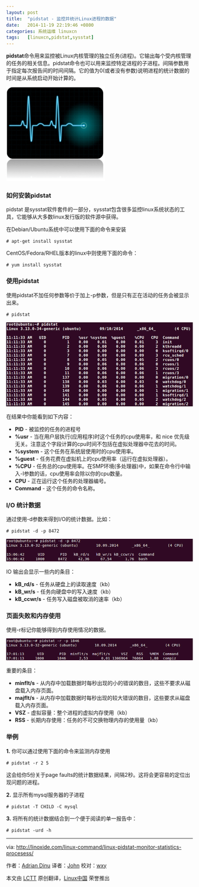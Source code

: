 ```yaml
---
layout: post
title:	"pidstat - 监控并统计Linux进程的数据"
date:	2014-11-19 22:19:46 +0800 
categories:	系统运维 linuxcn 
tags:	[linuxcn,pidstat,sysstat]
---
```



**pidstat**命令用来监控被Linux内核管理的独立任务(进程)。它输出每个受内核管理的任务的相关信息。pidstat命令也可以用来监控特定进程的子进程。间隔参数用于指定每次报告间的时间间隔。它的值为0(或者没有参数)说明进程的统计数据的时间是从系统启动开始计算的。


![](/Asserts/Images/album/201411/19/221948nrj0rvxhynnlkglr.png)


### 如何安装pidstat


pidstat 是sysstat软件套件的一部分，sysstat包含很多监控linux系统状态的工具，它能够从大多数linux发行版的软件源中获得。


在Debian/Ubuntu系统中可以使用下面的命令来安装



```
# apt-get install sysstat

```

CentOS/Fedora/RHEL版本的linux中则使用下面的命令：



```
# yum install sysstat

```

### 使用pidstat


使用pidstat不加任何参数等价于加上-p参数，但是只有正在活动的任务会被显示出来。



```
# pidstat

```

![pidstat](/Asserts/Images/album/201411/19/221951q8vfzf888fvgjfva.jpg)


在结果中你能看到如下内容：


* **PID** - 被监控的任务的进程号
* **%usr** - 当在用户层执行(应用程序)时这个任务的cpu使用率，和 nice 优先级无关。注意这个字段计算的cpu时间不包括在虚拟处理器中花去的时间。
* **%system** - 这个任务在系统层使用时的cpu使用率。
* **%guest** - 任务花费在虚拟机上的cpu使用率（运行在虚拟处理器）。
* **%CPU** - 任务总的cpu使用率。在SMP环境(多处理器)中，如果在命令行中输入-I参数的话，cpu使用率会除以你的cpu数量。
* **CPU** - 正在运行这个任务的处理器编号。
* **Command** - 这个任务的命令名称。


### I/O 统计数据


通过使用-d参数来得到I/O的统计数据。比如：



```
# pidstat -d -p 8472

```

![pidstat io](/Asserts/Images/album/201411/19/221953crjjjqeqwini6qw9.jpg)


IO 输出会显示一些内的条目：


* **kB\_rd/s** - 任务从硬盘上的读取速度（kb）
* **kB\_wr/s** - 任务向硬盘中的写入速度（kb）
* **kB\_ccwr/s** - 任务写入磁盘被取消的速率（kb）


### 页面失败和内存使用


使用-r标记你能够得到内存使用情况的数据。


![pidstat pf mem](/Asserts/Images/album/201411/19/221954s3jp4ff44jp4dj4f.jpg)


重要的条目：


* **minflt/s** - 从内存中加载数据时每秒出现的小的错误的数目，这些不要求从磁盘载入内存页面。
* **majflt/s** - 从内存中加载数据时每秒出现的较大错误的数目，这些要求从磁盘载入内存页面。
* **VSZ** - 虚拟容量：整个进程的虚拟内存使用（kb）
* **RSS** - 长期内存使用：任务的不可交换物理内存的使用量（kb）


### 举例


**1.** 你可以通过使用下面的命令来监测内存使用



```
# pidstat -r 2 5

```

这会给你5份关于page faults的统计数据结果，间隔2秒。这将会更容易的定位出现问题的进程。


**2.** 显示所有mysql服务器的子进程



```
# pidstat -T CHILD -C mysql

```

**3.** 将所有的统计数据结合到一个便于阅读的单一报告中：



```
# pidstat -urd -h

```



---


via: <http://linoxide.com/linux-command/linux-pidstat-monitor-statistics-procesess/>


作者：[Adrian Dinu](http://linoxide.com/author/adriand/) 译者：[John](https://github.com/johnhoow) 校对：[wxy](https://github.com/wxy)


本文由 [LCTT](https://github.com/LCTT/TranslateProject) 原创翻译，[Linux中国](http://linux.cn/) 荣誉推出

